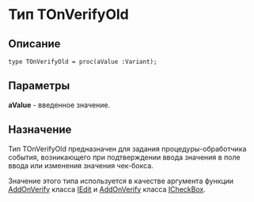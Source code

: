 ﻿# Тип TOnVerifyOld

## Описание

    type TOnVerifyOld = proc(aValue :Variant);

## Параметры

**aValue** - введенное значение.

## Назначение

Тип TOnVerifyOld предназначен для задания процедуры-обработчика события,
возникающего при подтверждении ввода значения в поле ввода или изменения значения чек-бокса.

Значение этого типа используется в качестве аргумента функции [AddOnVerify](topic:.Custom.ComClasses.Ctrl.IEdit.AddOnVerify)
класса [IEdit](topic:.Custom.ComClasses.Ctrl.IEdit.Default)
и [AddOnVerify](topic:.Custom.ComClasses.Ctrl.ICheckBox.AddOnVerify)
класса [ICheckBox](topic:.Custom.ComClasses.Ctrl.ICheckBox.Default).